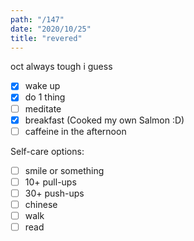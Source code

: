```yaml
---
path: "/147"
date: "2020/10/25"
title: "revered"
---
```


oct always tough i guess

- [x] wake up
- [x] do 1 thing
- [ ] meditate
- [x] breakfast (Cooked my own Salmon :D)
- [ ] caffeine in the afternoon

Self-care options:
- [ ] smile or something
- [ ] 10+ pull-ups
- [ ] 30+ push-ups
- [ ] chinese
- [ ] walk
- [ ] read
